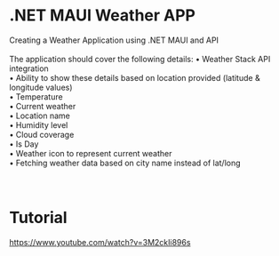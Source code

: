 # .NET MAUI Weather APP

Creating a Weather Application using .NET MAUI and API
<br><br>
The application should cover the following details:
• Weather Stack API integration<br>
• Ability to show these details based on location provided (latitude & longitude values)<br>
• Temperature<br>
• Current weather<br>
• Location name<br>
• Humidity level<br>
• Cloud coverage<br>
• Is Day<br>
• Weather icon to represent current weather<br>
• Fetching weather data based on city name instead of lat/long <br>
<br><br>
# Tutorial
https://www.youtube.com/watch?v=3M2ckIi896s
